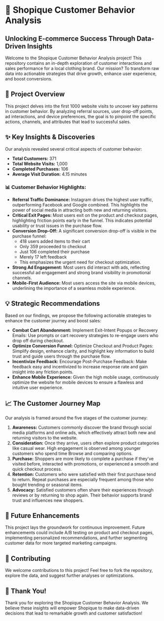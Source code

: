 # 🚀 Shopique Customer Behavior Analysis

## Unlocking E-commerce Success Through Data-Driven Insights

Welcome to the Shopique Customer Behavior Analysis project! This repository contains an in-depth exploration of customer interactions and sales performance for a local clothing brand. Our mission? To transform raw data into actionable strategies that drive growth, enhance user experience, and boost conversions.

## 🌟 Project Overview

This project delves into the first 1000 website visits to uncover key patterns in customer behavior. By analyzing referral sources, user drop-off points, ad interactions, and device preferences, the goal is to pinpoint the specific actions, channels, and attributes that lead to successful sales.

## ✨ Key Insights & Discoveries

Our analysis revealed several critical aspects of customer behavior:

* **Total Customers:** 371
* **Total Website Visits:** 1,000
* **Completed Purchases:** 106
* **Average Visit Duration:** 4.15 minutes

### 📊 Customer Behavior Highlights:

* **Referral Traffic Dominance:** Instagram drives the highest user traffic, outperforming Facebook and Google combined. This highlights the power of social media in attracting both new and returning visitors.
* **Critical Exit Pages:** Most users exit on the product and checkout pages, highlighting friction points early in the funnel. This indicates potential usability or trust issues in the purchase flow.
* **Conversion Drop-Off:** A significant conversion drop-off is visible in the purchase funnel:
    * 418 users added items to their cart
    * Only 359 proceeded to checkout
    * Just 106 completed their purchase
    * Merely 17 left feedback
    * This emphasizes the urgent need for checkout optimization.
* **Strong Ad Engagement:** Most users did interact with ads, reflecting successful ad engagement and strong brand visibility in promotional channels.
* **Mobile-First Audience:** Most users access the site via mobile devices, underlining the importance of a seamless mobile experience.

## 💡 Strategic Recommendations

Based on our findings, we propose the following actionable strategies to enhance the customer journey and boost sales:

* **Combat Cart Abandonment:** Implement Exit-Intent Popups or Recovery Emails: Use prompts or cart recovery strategies to re-engage users who drop off during checkout.
* **Optimize Conversion Funnel:** Optimize Checkout and Product Pages: Simplify design, enhance clarity, and highlight key information to build trust and guide users through the purchase flow.
* **Incentivize Feedback:** Encourage Post-Purchase Feedback: Make feedback easy and incentivized to increase response rate and gain insight into any friction points.
* **Enhance Mobile Experience:** Given the high mobile usage, continuously optimize the website for mobile devices to ensure a flawless and intuitive user experience.

## 📈 The Customer Journey Map

Our analysis is framed around the five stages of the customer journey:

1.  **Awareness:** Customers commonly discover the brand through social media platforms and online ads, which effectively attract both new and returning visitors to the website.
2.  **Consideration:** Once they arrive, users often explore product categories like casual wear. High engagement is observed among younger customers who spend time Browse and comparing options.
3.  **Purchase:** Shoppers are more likely to complete a purchase if they've visited before, interacted with promotions, or experienced a smooth and quick checkout process.
4.  **Retention:** Customers who were satisfied with their first purchase tend to return. Repeat purchases are especially frequent among those who bought trending or seasonal items.
5.  **Advocacy:** Satisfied customers often share their experiences through reviews or by returning to shop again. Their behavior supports brand trust and influences new shoppers.

## 🚀 Future Enhancements

This project lays the groundwork for continuous improvement. Future enhancements could include A/B testing on product and checkout pages, implementing personalized recommendations, and further segmenting customer data for more targeted marketing campaigns.

## 🤝 Contributing

We welcome contributions to this project! Feel free to fork the repository, explore the data, and suggest further analyses or optimizations.

## 🙏 Thank You!

Thank you for exploring the Shopique Customer Behavior Analysis. We believe these insights will empower Shopique to make data-driven decisions that lead to remarkable growth and customer satisfaction!
